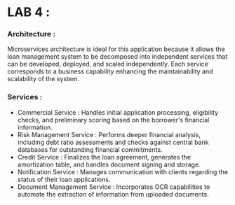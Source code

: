 # LAB 4 :

### Architecture  :
Microservices architecture is ideal for this application because it allows the loan management system to be decomposed into independent services that can be developed, deployed, and scaled independently.
Each service corresponds to a business capability enhancing the maintainability and scalability of the system.
### Services :
- Commercial Service : Handles initial application processing, eligibility checks, and preliminary scoring based on the borrower's financial information.
- Risk Management Service : Performs deeper financial analysis, including debt ratio assessments and checks against central bank databases for outstanding financial commitments.  
- Credit Service : Finalizes the loan agreement, generates the amortization table, and handles document signing and storage.
- Notification Service : Manages communication with clients regarding the status of their loan applications.
- Document Management Service : Incorporates OCR capabilities to automate the extraction of information from uploaded documents.

